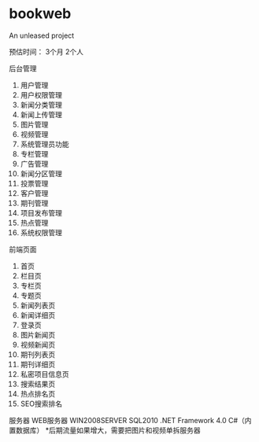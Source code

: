 bookweb
=======

An unleased project

预估时间：
3个月 2个人

后台管理
1. 用户管理
2. 用户权限管理
3. 新闻分类管理
4. 新闻上传管理
5. 图片管理
6. 视频管理
7. 系统管理员功能
8. 专栏管理
9. 广告管理
10. 新闻分区管理
11. 投票管理
12. 客户管理
13. 期刊管理
14. 项目发布管理
15. 热点管理
16. 系统权限管理


前端页面
1. 首页
2. 栏目页
3. 专栏页
4. 专题页
5. 新闻列表页
6. 新闻详细页
7. 登录页
8. 图片新闻页
9. 视频新闻页
10. 期刊列表页
11. 期刊详细页
12. 私密项目信息页
13. 搜索结果页
14. 热点排名页
15. SEO搜索排名


服务器
WEB服务器 WIN2008SERVER SQL2010 .NET Framework 4.0 C#（内置数据库）
*后期流量如果增大，需要把图片和视频单拆服务器
